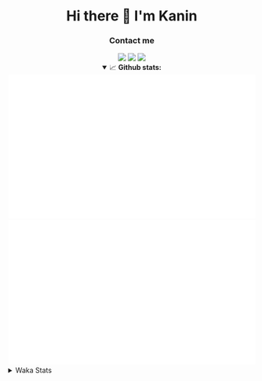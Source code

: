 <div align="center">
 <h1>Hi there 👋 I'm Kanin</h1>
 <h3>Contact me</h3>
 <a href="mailto:im@kanin.dev"><img src="https://img.shields.io/badge/gmail-%23D14836.svg?&style=for-the-badge&logo=gmail&logoColor=white"/></a>
 <a href="https://twitter.com/KaninTwt"><img src="https://img.shields.io/badge/twitter-%231DA1F2.svg?&style=for-the-badge&logo=twitter&logoColor=white"/></a>
 <a href="https://www.linkedin.com/in/KaninDev"><img src="https://img.shields.io/badge/linkedin-%230077B5.svg?&style=for-the-badge&logo=linkedin&logoColor=white"/></a>
<details open>
  <summary>📈 <b>Github stats:</b></summary>
  <img src="https://github.com/Kanin/Kanin/blob/master/scripts/GitHubStats/generated/overview.svg"/>
  <img src="https://github.com/Kanin/Kanin/blob/master/scripts/GitHubStats/generated/languages.svg"/>
</details>
</div>

<details>
 <summary>Waka Stats</summary>

<!--START_SECTION:waka-->
![Code Time](http://img.shields.io/badge/Code%20Time-2%2C572%20hrs%2034%20mins-blue)

![Profile Views](http://img.shields.io/badge/Profile%20Views-0-blue)

![Lines of code](https://img.shields.io/badge/From%20Hello%20World%20I%27ve%20Written-761.3%20thousand%20lines%20of%20code-blue)

**🐱 My GitHub Data** 

> 📦 180.9 kB Used in GitHub's Storage 
 > 
> 🏆 52 Contributions in the Year 2025
 > 
> 🚫 Not Opted to Hire
 > 
> 📜 27 Public Repositories 
 > 
> 🔑 18 Private Repositories 
 > 
**I'm an Early 🐤** 

```text
🌞 Morning                3005 commits        ███████░░░░░░░░░░░░░░░░░░   27.78 % 
🌆 Daytime                3185 commits        ███████░░░░░░░░░░░░░░░░░░   29.44 % 
🌃 Evening                3112 commits        ███████░░░░░░░░░░░░░░░░░░   28.77 % 
🌙 Night                  1515 commits        ████░░░░░░░░░░░░░░░░░░░░░   14.01 % 
```
📅 **I'm Most Productive on Monday** 

```text
Monday                   2083 commits        █████░░░░░░░░░░░░░░░░░░░░   19.26 % 
Tuesday                  1566 commits        ████░░░░░░░░░░░░░░░░░░░░░   14.48 % 
Wednesday                1082 commits        ██░░░░░░░░░░░░░░░░░░░░░░░   10.00 % 
Thursday                 1669 commits        ████░░░░░░░░░░░░░░░░░░░░░   15.43 % 
Friday                   1808 commits        ████░░░░░░░░░░░░░░░░░░░░░   16.71 % 
Saturday                 1042 commits        ██░░░░░░░░░░░░░░░░░░░░░░░   09.63 % 
Sunday                   1567 commits        ████░░░░░░░░░░░░░░░░░░░░░   14.49 % 
```


📊 **This Week I Spent My Time On** 

```text
🕑︎ Time Zone: America/New_York

💬 Programming Languages: 
Python                   6 hrs 56 mins       ████████░░░░░░░░░░░░░░░░░   33.48 % 
TypeScript               5 hrs 55 mins       ███████░░░░░░░░░░░░░░░░░░   28.56 % 
HTML                     3 hrs 48 mins       █████░░░░░░░░░░░░░░░░░░░░   18.38 % 
JavaScript               1 hr 20 mins        ██░░░░░░░░░░░░░░░░░░░░░░░   06.45 % 
Git Config               1 hr 2 mins         █░░░░░░░░░░░░░░░░░░░░░░░░   05.00 % 

🔥 Editors: 
VS Code                  14 hrs 9 mins       █████████████████░░░░░░░░   68.30 % 
PyCharm                  6 hrs 34 mins       ████████░░░░░░░░░░░░░░░░░   31.70 % 

🐱‍💻 Projects: 
ReactDjango              14 hrs 9 mins       █████████████████░░░░░░░░   68.30 % 
APIServer                5 hrs 40 mins       ███████░░░░░░░░░░░░░░░░░░   27.34 % 
NailaDjango              47 mins             █░░░░░░░░░░░░░░░░░░░░░░░░   03.85 % 
NailaSite                6 mins              ░░░░░░░░░░░░░░░░░░░░░░░░░   00.52 % 

💻 Operating System: 
Windows                  20 hrs 44 mins      █████████████████████████   100.00 % 
```

**I Mostly Code in Python** 

```text
Python                   32 repos            ████████████████░░░░░░░░░   64.00 % 
Java                     7 repos             ████░░░░░░░░░░░░░░░░░░░░░   14.00 % 
TypeScript               3 repos             ██░░░░░░░░░░░░░░░░░░░░░░░   06.00 % 
HTML                     3 repos             ██░░░░░░░░░░░░░░░░░░░░░░░   06.00 % 
Kotlin                   1 repo              ░░░░░░░░░░░░░░░░░░░░░░░░░   02.00 % 
```



**Timeline**

![Lines of Code chart](https://raw.githubusercontent.com/Kanin/Kanin/master/assets/bar_graph.png)


 Last Updated on 20/02/2025 07:34:12 UTC
<!--END_SECTION:waka-->
</details>
